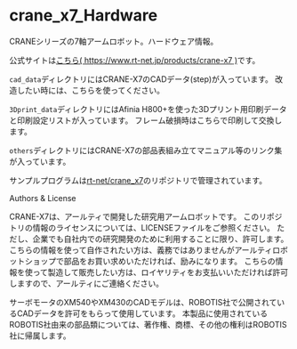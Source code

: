 # crane_x7_Hardware
CRANEシリーズの7軸アームロボット。ハードウェア情報。

公式サイトは[こちら( https://www.rt-net.jp/products/crane-x7 )](https://www.rt-net.jp/products/crane-x7)です。


`cad_data`ディレクトリにはCRANE-X7のCADデータ(step)が入っています。
改造したい時には、こちらを使ってください。


`3Dprint_data`ディレクトリにはAfinia H800+を使った3Dプリント用印刷データと印刷設定リストが入っています。
フレーム破損時はこちらで印刷して交換します。


`others`ディレクトリにはCRANE-X7の部品表組み立てマニュアル等のリンク集が入っています。


サンプルプログラムは[rt-net/crane_x7](https://github.com/rt-net/crane_x7)のリポジトリで管理されています。

Authors & License

CRANE-X7は、アールティで開発した研究用アームロボットです。
このリポジトリの情報のライセンスについては、LICENSEファイルをご参照ください。
ただし、企業でも自社内での研究開発のために利用することに限り、許可します。
こちらの情報を使って自作されたい方は、義務ではありませんがアールティロボットショップで部品をお買い求めいただければ、励みになります。
こちらの情報を使って製造して販売したい方は、ロイヤリティをお支払いいただければ許可しますので、アールティにご連絡ください。

サーボモータのXM540やXM430のCADモデルは、ROBOTIS社で公開されているCADデータを許可をもらって使用しています。
本製品に使用されているROBOTIS社由来の部品類については、著作権、商標、その他の権利はROBOTIS社に帰属します。
